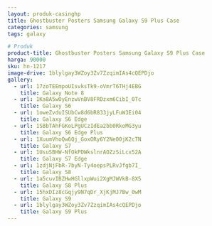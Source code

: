```yaml
---
layout: produk-casinghp
title: Ghostbuster Posters Samsung Galaxy S9 Plus Case
categories: samsung
tags: galaxy

# Produk
product-title: Ghostbuster Posters Samsung Galaxy S9 Plus Case
harga: 90000
sku: hn-1217
image-drive: 1blylgay3WZoy3Zv7ZzqimIAs4cQEPDjo
gallery:
  - url: 17zoTEEmpoUIsvksTk9-oVmrT6THj4EBG
    title: Galaxy Note 8
  - url: 1Ka8A5wOyEnzwVnBV8FRDzxm6CibI_0Tc
    title: Galaxy S6
  - url: 1oweZvduISUbCw8d6bR833jyLFuW3Ei04
    title: Galaxy S6 Edge
  - url: 1SBbTAhFGKoLPgUCzIdEa2bb0RkoMG3yu
    title: Galaxy S6 Edge Plus
  - url: 1XuumVhoQw6Qj_GoxORy6Y2Ne00jK2cTN
    title: Galaxy S7
  - url: 1UsuSBHW-NfOkPDWkslnrAOZzSiLcx52A
    title: Galaxy S7 Edge
  - url: 1zdjNjFbR-7byN-Ty4oepsPLRvJfgb7I_
    title: Galaxy S8
  - url: 1a5cuvIBZHwHGllxpWui2XgMJWVkB-8X5
    title: Galaxy S8 Plus
  - url: 15hxDIz8cGqjy9N7qDr_XjKjMJ7Bw_0wM
    title: Galaxy S9
  - url: 1blylgay3WZoy3Zv7ZzqimIAs4cQEPDjo
    title: Galaxy S9 Plus
---
```

